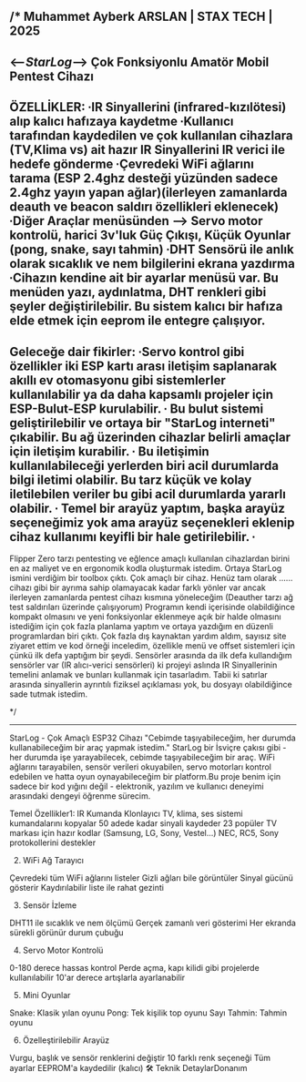 /*
                                          Muhammet Ayberk ARSLAN | STAX TECH | 2025
------------------------------------------------------------------------------------------------------------------------------------
<--*StarLog*--> Çok Fonksiyonlu Amatör Mobil Pentest Cihazı
------------------------------------------------------------------------------------------------------------------------------------
ÖZELLİKLER:
∙IR Sinyallerini (infrared-kızılötesi) alıp kalıcı hafızaya kaydetme
∙Kullanıcı tarafından kaydedilen ve çok kullanılan cihazlara (TV,Klima vs) ait hazır IR Sinyallerini IR verici ile hedefe gönderme
∙Çevredeki WiFi ağlarını tarama (ESP 2.4ghz desteği yüzünden sadece 2.4ghz yayın yapan ağlar)(ilerleyen zamanlarda deauth ve beacon saldırı özellikleri eklenecek)
∙Diğer Araçlar menüsünden --> Servo motor kontrolü, harici 3v'luk Güç Çıkışı, Küçük Oyunlar (pong, snake, sayı tahmin)
∙DHT Sensörü ile anlık olarak sıcaklık ve nem bilgilerini ekrana yazdırma
∙Cihazın kendine ait bir ayarlar menüsü var. Bu menüden yazı, aydınlatma, DHT renkleri gibi şeyler değiştirilebilir. Bu sistem kalıcı bir hafıza elde etmek için
eeprom ile entegre çalışıyor.
------------------------------------------------------------------------------------------------------------------------------------
Geleceğe dair fikirler:
∙Servo kontrol gibi özellikler iki ESP kartı arası iletişim saplanarak akıllı ev otomasyonu gibi sistemlerler kullanılabilir ya da daha kapsamlı projeler için
ESP-Bulut-ESP kurulabilir.
∙ Bu bulut sistemi geliştirilebilir ve ortaya bir "StarLog interneti" çıkabilir. Bu ağ üzerinden cihazlar belirli amaçlar için iletişim kurabilir.
∙ Bu iletişimin kullanılabileceği yerlerden biri acil durumlarda bilgi iletimi olabilir. Bu tarz küçük ve kolay iletilebilen veriler bu gibi acil durumlarda
yararlı olabilir.
∙ Temel bir arayüz yaptım, başka arayüz seçeneğimiz yok ama arayüz seçenekleri eklenip cihaz kullanımı keyifli bir hale getirilebilir.
∙
------------------------------------------------------------------------------------------------------------------------------------
Flipper Zero tarzı pentesting ve eğlence amaçlı kullanılan cihazlardan birini en az maliyet ve en ergonomik kodla oluşturmak istedim.
Ortaya StarLog ismini verdiğim bir toolbox çıktı. Çok amaçlı bir cihaz. Henüz tam olarak ...... cihazı gibi bir ayrıma sahip olamayacak
kadar farklı yönler var ancak ilerleyen zamanlarda pentest cihazı kısmına yöneleceğim (Deauther tarzı ağ test saldırıları üzerinde çalışıyorum)
Programın kendi içerisinde olabildiğince kompakt olmasını ve yeni fonksiyonlar eklenmeye açık bir
halde olmasını istediğim için çok fazla planlama yaptım ve ortaya yazdığım en düzenli programlardan
biri çıktı. Çok fazla dış kaynaktan yardım aldım, sayısız site ziyaret ettim ve kod örneği inceledim, özellikle menü ve offset sistemleri için çünkü
ilk defa yaptığım bir şeydi. Sensörler arasında da ilk defa kullandığım sensörler var (IR alıcı-verici sensörleri) ki
projeyi aslında IR Sinyallerinin temelini anlamak ve bunları kullanmak için tasarladım. Tabii ki
satırlar arasında sinyallerin ayrıntılı fiziksel açıklaması yok, bu dosyayı olabildiğince sade tutmak istedim.

*/


--------------------------------------------------------------------------------------------------------------------
StarLog - Çok Amaçlı ESP32 Cihazı
"Cebimde taşıyabileceğim, her durumda kullanabileceğim bir araç yapmak istedim."
  StarLog bir İsviçre çakısı gibi - her durumda işe yarayabilecek, cebimde taşıyabileceğim bir araç. WiFi ağlarını tarayabilen, sensör verileri okuyabilen, 
  servo motorları kontrol edebilen ve hatta oyun oynayabileceğim bir platform.Bu proje benim için sadece bir kod yığını değil - elektronik, yazılım ve kullanıcı deneyimi 
  arasındaki dengeyi öğrenme sürecim.
  
  
Temel Özellikler1:
IR Kumanda Klonlayıcı
TV, klima, ses sistemi kumandalarını kopyalar
50 adede kadar sinyali kaydeder
23 popüler TV markası için hazır kodlar (Samsung, LG, Sony, Vestel...)
NEC, RC5, Sony protokollerini destekler


2. WiFi Ağ Tarayıcı

Çevredeki tüm WiFi ağlarını listeler
Gizli ağları bile görüntüler
Sinyal gücünü gösterir
Kaydırılabilir liste ile rahat gezinti



3. Sensör İzleme

DHT11 ile sıcaklık ve nem ölçümü
Gerçek zamanlı veri gösterimi
Her ekranda sürekli görünür durum çubuğu



4. Servo Motor Kontrolü

0-180 derece hassas kontrol
Perde açma, kapı kilidi gibi projelerde kullanılabilir
10'ar derece artışlarla ayarlanabilir



5. Mini Oyunlar

Snake: Klasik yılan oyunu
Pong: Tek kişilik top oyunu
Sayı Tahmin: Tahmin oyunu



6. Özelleştirilebilir Arayüz

Vurgu, başlık ve sensör renklerini değiştir
10 farklı renk seçeneği
Tüm ayarlar EEPROM'a kaydedilir (kalıcı)
🛠️ Teknik DetaylarDonanım
